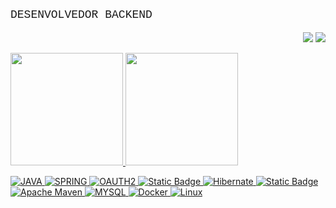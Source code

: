 <p style = "font-family:'Courier New', verdana, courier,arial,helvetica; font-size: 18" >
DESENVOLVEDOR BACKEND </p>
<p style="text-align: right">
<a href="mailto:Eduardo-Rodrigues-Dos-Santos@proton.me?subject=&body="><img src="https://img.shields.io/badge/ProtonMail-8B89CC?style=for-the-badge&logo=protonmail&logoColor=white"></a>
<a href="https://wa.me/5562994466050?text=%F0%9F%96%96Vida%20longa%20e%20pr%C3%B3spera!"><img src="https://img.shields.io/badge/WhatsApp-25D366?style=for-the-badge&logo=whatsapp&logoColor=white"></a>
</p>

<div>
<a href="https://github.com/Eduardo-Rodrigues-Dos-Santos">
<img height="180em" src="https://github-readme-stats.vercel.app/api/top-langs/?username=Eduardo-Rodrigues-Dos-Santos&layout=compact&langs_count=7&theme=dracula"/>
<img height="180em" src="https://github-readme-stats.vercel.app/api?username=Eduardo-Rodrigues-Dos-Santos&show_icons=true&theme=dracula&include_all_commits=true&count_private=true"/>
</div>

![JAVA](https://img.shields.io/badge/Java-ED8B00?style=for-the-badge&logo=openjdk&logoColor=white)
![SPRING](https://img.shields.io/badge/Spring-6DB33F?style=for-the-badge&logo=spring&logoColor=white)
![OAUTH2](https://img.shields.io/badge/OAUTH2-00000F?style=for-the-badge&logo=springsecurity&logoColor=white)
![Static Badge](https://img.shields.io/badge/JPA-FF4500?style=for-the-badge&logo=hibernate&logoColor=white)
![Hibernate](https://img.shields.io/badge/Hibernate-59666C?style=for-the-badge&logo=Hibernate&logoColor=white)
![Static Badge](https://img.shields.io/badge/Flyway-%23FF0000?style=for-the-badge&logo=flyway)
![Apache Maven](https://img.shields.io/badge/Apache%20Maven-C71A36?style=for-the-badge&logo=Apache%20Maven&logoColor=white)
![MYSQL](https://img.shields.io/badge/MySQL-00000F?style=for-the-badge&logo=mysql&logoColor=white)
![Docker](https://img.shields.io/badge/docker-%230db7ed.svg?style=for-the-badge&logo=docker&logoColor=white)
![Linux](https://img.shields.io/badge/Linux-FCC624?style=for-the-badge&logo=linux&logoColor=black)

<!--
**Eduardo-Rodrigues-Dos-Santos/Eduardo-Rodrigues-Dos-Santos** is a ✨ _special_ ✨ repository because its `README.md` (this file) appears on your GitHub profile.

Here are some ideas to get you started:

- 🔭 I’m currently working on ...
- 🌱 I’m currently learning ...
- 👯 I’m looking to collaborate on ...
- 🤔 I’m looking for help with ...
- 💬 Ask me about ...
- 📫 How to reach me: ...
- 😄 Pronouns: ...
- ⚡ Fun fact: ...
-->
